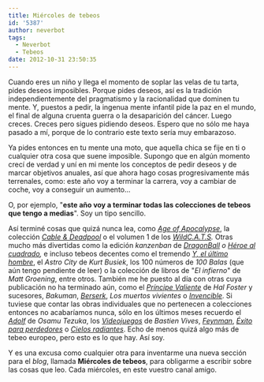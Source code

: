 ```yaml
---
title: Miércoles de tebeos
id: '5387'
author: neverbot
tags:
  - Neverbot
  - Tebeos
date: 2012-10-31 23:50:35
---
```


Cuando eres un niño y llega el momento de soplar las velas de tu tarta, pides deseos imposibles. Porque pides deseos, así es la tradición independientemente del pragmatismo y la racionalidad que dominen tu mente. Y, puestos a pedir, la ingenua mente infantil pide la paz en el mundo, el final de alguna cruenta guerra o la desaparición del cáncer. Luego creces. Creces pero sigues pidiendo deseos. Espero que no sólo me haya pasado a mí, porque de lo contrario este texto sería muy embarazoso.

Ya pides entonces en tu mente una moto, que aquella chica se fije en ti o cualquier otra cosa que suene imposible. Supongo que en algún momento crecí de verdad y uní en mi mente los conceptos de pedir deseos y de marcar objetivos anuales, así que ahora hago cosas progresivamente más terrenales, como: este año voy a terminar la carrera, voy a cambiar de coche, voy a conseguir un aumento...

O, por ejemplo, "**este año voy a terminar todas las colecciones de tebeos que tengo a medias**". Soy un tipo sencillo.

Así terminé cosas que quizá nunca lea, como _[Age of Apocalypse](https://www.neverbot.com/fotografia/instagram-age-of-apocalypse-the-complete-epic-terminada-por-fin/)_, la colección _[Cable & Deadpool](https://www.neverbot.com/fotografia/instagram-terminada-la-coleccion-de-cable-deadpool-gracias-panini-por-editarla-en-4-formatos-distintos/)_ o el volumen 1 de los _[WildC.A.T.S](https://www.neverbot.com/fotografia/instagram-wildc-a-t-s-volumen-1-completa-no-se-si-llegare-a-terminar-de-leerla-alguna-vez-2/)._ Otras mucho más divertidas como la edición _kanzenban_ de _[DragonBall](https://www.neverbot.com/fotografia/instagram-completada-dragonball-kanzenban-forever-landmark-36-tomos/) o _[Héroe al cuadrado](https://www.neverbot.com/fotografia/instagram-anos-despues-por-fin-termino-la-coleccion-de-heroe-al-cuadrado/)_,_ e incluso tebeos decentes como el tremendo _[Y, el último hombre](https://www.neverbot.com/fotografia/instagram-leido-los-60-numeros-de-y-el-ultimo-hombre-fantasticos/)_, el _Astro City_ de _Kurt Busiek_, los 100 números de _100 Balas_ (que aún tengo pendiente de leer) o la colección de libros de "_El infierno_" de _Matt Groening_, entre otros. También me he puesto al día con otras cuya publicación no ha terminado aún, como el _[Príncipe Valiente](https://www.neverbot.com/fotografia/instagram-leido-principe-valiente-1937-de-hal-foster/)_ de _Hal Foster_ y sucesores, _Bakuman_, [_Berserk_](https://www.neverbot.com/tebeos/berserk-de-kentaro-miura/), _Los muertos vivientes_ o [_Invencible_](https://www.neverbot.com/fotografia/instagram-leido-invencible-vol-14/). Si tuviese que contar las obras individuales que no pertenecen a colecciones entonces no acabaríamos nunca, sólo en los últimos meses recuerdo el _[Adolf](https://www.neverbot.com/fotografia/instagram-leido-adolf-de-osamu-tezuka/)_ de _Osamu Tezuka_, los [_Videojuegos_](https://www.neverbot.com/fotografia/instagram-leido-videojuegos-de-bastien-vives-el-respeto-que-tengo-por-este-tipo-acaba-de-multiplicarse-por-mil/) de _Bastien Vives_, [_Feynman_](https://www.neverbot.com/fotografia/instagram-leido-biografia-de-richard-feynman-de-ottaviani-y-myrick/), [_Éxito para perdedores_](https://www.neverbot.com/fotografia/instagram-leido-exito-para-perdedores-obligada-lectura-para-emprendedoresempresarios/) o _[Cielos radiantes](https://www.neverbot.com/fotografia/instagram-leido-cielos-radiantes-de-jiro-taniguchi-nunca-defrauda/)_. Echo de menos quizá algo más de tebeo europeo, pero esto es lo que hay. Así soy.

Y es una excusa como cualquier otra para inventarme una nueva sección para el _blog_, llamada **Miércoles de tebeos**, para obligarme a escribir sobre las cosas que leo. Cada miércoles, en este vuestro canal amigo.